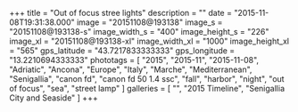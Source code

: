 +++
title = "Out of focus stree lights"
description = ""
date = "2015-11-08T19:31:38.000"
image = "20151108@193138"
image_s = "20151108@193138-s"
image_width_s = "400"
image_height_s = "226"
image_xl = "20151108@193138-xl"
image_width_xl = "1000"
image_height_xl = "565"
gps_latitude = "43.7217833333333"
gps_longitude = "13.2210694333333"
phototags = [ "2015", "2015-11", "2015-11-08", "Adriatic", "Ancona", "Europe", "Italy", "Marche", "Mediterranean", "Senigallia", "canon fd", "canon fd 50 1.4 ssc", "fall", "harbor", "night", "out of focus", "sea", "street lamp" ]
galleries = [ "", "2015 Timeline", "Senigallia City and Seaside" ]
+++

